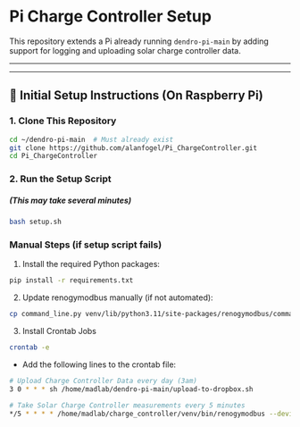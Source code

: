 # Pi Charge Controller Setup

This repository extends a Pi already running `dendro-pi-main` by adding support for logging and uploading solar charge controller data.

---

---

## 🔧 Initial Setup Instructions (On Raspberry Pi)

### 1. Clone This Repository

```bash
cd ~/dendro-pi-main  # Must already exist
git clone https://github.com/alanfogel/Pi_ChargeController.git
cd Pi_ChargeController
```

### 2. Run the Setup Script  
##### (This may take several minutes)
```bash
bash setup.sh
```

### Manual Steps (if setup script fails)
1. Install the required Python packages:
```bash
pip install -r requirements.txt
```

2. Update renogymodbus manually (if not automated):
```bash
cp command_line.py venv/lib/python3.11/site-packages/renogymodbus/command_line.py
```

3. Install Crontab Jobs
```bash
crontab -e
```
- Add the following lines to the crontab file:
```bash
# Upload Charge Controller Data every day (3am)
3 0 * * * sh /home/madlab/dendro-pi-main/upload-to-dropbox.sh

# Take Solar Charge Controller measurements every 5 minutes
*/5 * * * * /home/madlab/charge_controller/venv/bin/renogymodbus --device charge_controller --portname /dev/ttyUSB0 --slaveaddress 17
